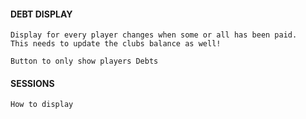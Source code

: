#### DEBT DISPLAY ####
	Display for every player changes when some or all has been paid.
	This needs to update the clubs balance as well!

	Button to only show players Debts

#### SESSIONS ####
	How to display